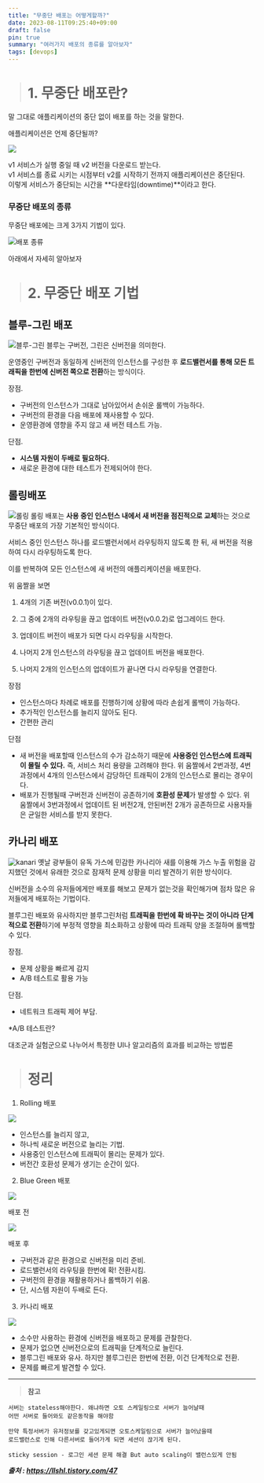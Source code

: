 ```yaml
---
title: "무중단 배포는 어떻게할까?"
date: 2023-08-11T09:25:40+09:00
draft: false
pin: true
summary: "여러가지 배포의 종류를 알아보자"
tags: [devops]
---
```

> # 1. 무중단 배포란?

말 그대로 애플리케이션의 중단 없이 배포를 하는 것을 말한다. 

애플리케이션은 언제 중단될까?

![](https://blog.kakaocdn.net/dn/4LHzl/btrjoPFRmwo/zDml1uhgVGe65FcPMulZ80/img.png)

v1 서비스가 실행 중일 때 v2 버전을 다운로드 받는다.  
v1 서비스를 종료 시키는 시점부터 v2를 시작하기 전까지 애플리케이션은 중단된다.  
이렇게 서비스가 중단되는 시간을 **다운타임(downtime)**이라고 한다.

### 무중단 배포의 종류

무중단 배포에는 크게 3가지 기법이 있다.

![배포 종류](/images/CI-CD/ci.png)

아래에서 자세히 알아보자
<br>

> # 2. 무중단 배포 기법

## 블루-그린 배포

![블루-그린](/images/CI-CD/blue-green.gif)
블루는 구버전, 그린은 신버전을 의미한다.

운영중인 구버전과 동일하게 신버전의 인스턴스를 구성한 후 **로드밸런서를 통해 모든 트래픽을 한번에 신버전 쪽으로 전환**하는 방식이다.

장점.

- 구버전의 인스턴스가 그대로 남아있어서 손쉬운 롤백이 가능하다.
- 구버전의 환경을 다음 배포에 재사용할 수 있다.
- 운영환경에 영향을 주지 않고 새 버전 테스트 가능.

단점.

- **시스템 자원이 두배로 필요하다.**
- 새로운 환경에 대한 테스트가 전제되어야 한다.

## 롤링배포

![롤링](/images/CI-CD/img.gif)
롤링 배포는 **사용 중인 인스턴스 내에서 새 버전을 점진적으로 교체**하는 것으로 무중단 배포의 가장 기본적인 방식이다.

서비스 중인 인스턴스 하나를 로드밸런서에서 라우팅하지 않도록 한 뒤, 새 버전을 적용하여 다시 라우팅하도록 한다.

이를 반복하여 모든 인스턴스에 새 버전의 애플리케이션을 배포한다.

위 움짤을 보면

1. 4개의 기존 버전(v0.0.1)이 있다.

2. 그 중에 2개의 라우팅을 끊고 업데이트 버전(v0.0.2)로 업그레이드 한다.

3. 업데이트 버전이 배포가 되면 다시 라우팅을 시작한다.

4. 나머지 2개 인스턴스의 라우팅을 끊고 업데이트 버전을 배포한다.

5. 나머지 2개의 인스턴스의 업데이트가 끝나면 다시 라우팅을 연결한다.

장점

- 인스턴스마다 차례로 배포를 진행하기에 상황에 따라 손쉽게 롤백이 가능하다.
- 추가적인 인스턴스를 늘리지 않아도 된다.
- 간편한 관리

단점

- 새 버전을 배포할때 인스턴스의 수가 감소하기 때문에 **사용중인 인스턴스에 트래픽이 몰릴 수 있다.** 즉, 서비스 처리 용량을 고려해야 한다. 위 움짤에서 2번과정, 4번과정에서 4개의 인스턴스에서 감당하던 트래픽이 2개의 인스턴스로 몰리는 경우이다.
- 배포가 진행될때 구버전과 신버전이 공존하기에 **호환성 문제**가 발생할 수 있다. 위 움짤에서 3번과정에서 업데이트 된 버전2개, 안된버전 2개가 공존하므로 사용자들은 균일한 서비스를 받지 못한다.

## 카나리 배포

![kanari](/images/CI-CD/kanari.gif)
옛날 광부들이 유독 가스에 민감한 카나리아 새를 이용해 가스 누출 위험을 감지했던 것에서 유래한 것으로 잠재적 문제 상황을 미리 발견하기 위한 방식이다.

신버전을 소수의 유저들에게만 배포를 해보고 문제가 없는것을 확인해가며 점차 많은 유저들에게 배포하는 기법이다.

블루그린 배포와 유사하지만 블루그린처럼 **트래픽을 한번에 확 바꾸는 것이 아니라 단계적으로 전환**하기에 부정적 영향을 최소화하고 상황에 따라 트래픽 양을 조절하며 롤백할 수 있다.

장점.

- 문제 상황을 빠르게 감지
- A/B 테스트로 활용 가능

단점.

- 네트워크 트래픽 제어 부담.

*A/B 테스트란? 

대조군과 실험군으로 나누어서 특정한 UI나 알고리즘의 효과를 비교하는 방법론

> # 정리

1. Rolling 배포

![](https://blog.kakaocdn.net/dn/b5ONmL/btrjmVfi7Lb/w1nRewhZTBN39ydbnbVToK/img.png)

- 인스턴스를 늘리지 않고,
- 하나씩 새로운 버전으로 늘리는 기법.
- 사용중인 인스턴스에 트래픽이 몰리는 문제가 있다.
- 버전간 호환성 문제가 생기는 순간이 있다.

2. Blue Green 배포

![](https://blog.kakaocdn.net/dn/dAUFUz/btrjjQNguQL/IFp7c0CXy5IS7Mrzhkbji1/img.png)

배포 전

![](https://blog.kakaocdn.net/dn/cSUemw/btrjkD0YcME/L3gplugLTxlfkbGaLMy36K/img.png)

배포 후

- 구버전과 같은 환경으로 신버전을 미리 준비.
- 로드밸런서의 라우팅을 한번에 확! 전환시킴.
- 구버전의 환경을 재활용하거나 롤백하기 쉬움.
- 단, 시스템 자원이 두배로 든다.

3. 카나리 배포

![](https://blog.kakaocdn.net/dn/b20erI/btrjkyyRFbR/hZSOAFHXlEc9y3smXZbID1/img.png)

- 소수만 사용하는 환경에 신버전을 배포하고 문제를 관찰한다.
- 문제가 없으면 신버전으로의 트래픽을 단계적으로 늘린다.
- 블루그린 배포와 유사. 하지만 블루그린은 한번에 전환, 이건 단계적으로 전환.
- 문제를 빠르게 발견할 수 있다.

---
> **참고**

~~~
서버는 stateless해야한다. 왜냐하면 오토 스케일링으로 서버가 늘어날때 
어떤 서버로 들어와도 같은동작을 해야함

만약 특정서버가 유저정보를 갖고있게되면 오토스케일링으로 서버가 늘어났을때 
로드밸런스로 인해 다른서버로 들어가게 되면 세션이 끊기게 된다.
~~~
~~~
sticky session - 로그인 세션 문제 해결 But auto scaling이 밸런스있게 안됨
~~~

___출처 : https://llshl.tistory.com/47___